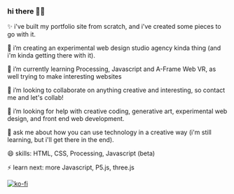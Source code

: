 ### hi there 👋😎

<!-- **rozina-aamir/rozina-aamir** is a ✨ _special_ ✨ repository because its `README.md` (this file) appears on your GitHub profile. -->

✨ i've built my portfolio site from scratch, and i've created some pieces to go with it.

🔭 i’m creating an experimental web design studio agency kinda thing (and i'm kinda getting there with it).

🌱 i’m currently learning Processing, Javascript and A-Frame Web VR, as well trying to make interesting websites

👯 i’m looking to collaborate on anything creative and interesting, so contact me and let's collab!

🤔 i’m looking for help with creative coding, generative art, experimental web design, and front end web development.

💬 ask me about how you can use technology in a creative way (i'm still learning, but i'll get there in the end).

<!-- - 📫 How to reach me: -->

😄 skills: HTML, CSS, Processing, Javascript (beta)

⚡ learn next: more Javascript, P5.js, three.js

[![ko-fi](https://ko-fi.com/img/githubbutton_sm.svg)](https://ko-fi.com/L4L1APJPC)
